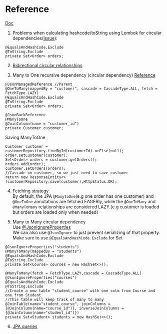 # Reference

[Doc](https://docs.jboss.org/hibernate/orm/5.1/userguide/html_single/Hibernate_User_Guide.html#associations-many-to-one)

1. Problems when calculating hashcode/toString using Lombok for circular dependencies([Issue](https://github.com/projectlombok/lombok/issues/1007)): 
```
@EqualsAndHashCode.Exclude
@ToString.Exclude
private Set<Order> orders;
```

2. [Bidirectional circular relationships](https://www.baeldung.com/jackson-bidirectional-relationships-and-infinite-recursion)

3. Many to One recursive dependency (circular dependency) [Reference](http://springquay.blogspot.com/2016/01/new-approach-to-solve-json-recursive.html)
```
@JsonManagedReference //Parent
@OneToMany(mappedBy = "customer", cascade = CascadeType.ALL, fetch = FetchType.LAZY)
@EqualsAndHashCode.Exclude
@ToString.Exclude
private Set<Order> orders;
```
```
@JsonBackReference
@ManyToOne
@JoinColumn(name = "customer_id")
private Customer customer;
```
Saving ManyToOne
```
Customer customer = customerRepository.findById(customerId).orElse(null);
order.setCustomer(customer);
Set<Order> orders = customer.getOrders();
orders.add(order);
customer.setOrders(orders);
//Cascade on customer, so we just need to save customer
return new ResponseEntity<>(customerRepository.save(customer),HttpStatus.OK);
```
4. Fetching strategy <br/>
By default, the JPA ```@ManyToOne```(e.g one order has one customer) and ```@OneToOne``` annotations are fetched EAGERly, while the ```@OneToMany``` and ```@ManyToMany``` relationships are considered LAZY.(e.g customer is loaded but orders are loaded only when needed)

5. Many to Many circular dependency </br>
Use [@JsonIgnoreProperties](https://stackoverflow.com/a/60176449/12021132) </br>
We can also use ```@JsonIgnore``` to just prevent serializing of that property. </br>
Make sure to use ```@EqualsAndHashCode.Exclude``` for Set
```
@JsonIgnoreProperties("students")
@ManyToMany(mappedBy = "students")
@EqualsAndHashCode.Exclude
@ToString.Exclude
private Set<Course> courses = new HashSet<>();
```
```
@ManyToMany(fetch = FetchType.LAZY,cascade = CascadeType.ALL)
@JsonIgnoreProperties("courses")
@EqualsAndHashCode.Exclude
@ToString.Exclude
//Create a new table "student_course" with one colm from Course and one from Student
//This table will keep track of many to many
@JoinTable(name="student_course", joinColumns = {@JoinColumn(name="course_id")}, inverseJoinColumns = {@JoinColumn(name="student_id")})
private Set<Student> students = new HashSet<>();
```
6. [JPA queries](https://docs.spring.io/spring-data/jpa/docs/current/reference/html/#jpa.query-methods.query-creation)